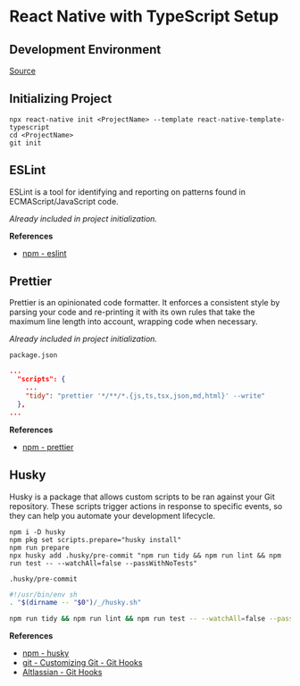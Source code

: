# React Native with TypeScript Setup

## Development Environment

[Source](https://reactnative.dev/docs/environment-setup)

## Initializing Project

```
npx react-native init <ProjectName> --template react-native-template-typescript
cd <ProjectName>
git init
```

## ESLint

ESLint is a tool for identifying and reporting on patterns found in ECMAScript/JavaScript code.

*Already included in project initialization.*

**References**

- [npm - eslint](https://www.npmjs.com/package/eslint)

## Prettier

Prettier is an opinionated code formatter. It enforces a consistent style by parsing your code and re-printing it with its own rules that take the maximum line length into account, wrapping code when necessary.

*Already included in project initialization.*

`package.json`

```json
...
  "scripts": {
    ...
    "tidy": "prettier '*/**/*.{js,ts,tsx,json,md,html}' --write"
  },
...
```

**References**

- [npm - prettier](https://www.npmjs.com/package/prettier)

## Husky

Husky is a package that allows custom scripts to be ran against your Git repository. These scripts trigger actions in response to specific events, so they can help you automate your development lifecycle.

```
npm i -D husky
npm pkg set scripts.prepare="husky install"
npm run prepare
npx husky add .husky/pre-commit "npm run tidy && npm run lint && npm run test -- --watchAll=false --passWithNoTests"
```

`.husky/pre-commit`

```sh
#!/usr/bin/env sh
. "$(dirname -- "$0")/_/husky.sh"

npm run tidy && npm run lint && npm run test -- --watchAll=false --passWithNoTests
```

**References**

- [npm - husky](https://www.npmjs.com/package/husky)
- [git - Customizing Git - Git Hooks](https://git-scm.com/book/en/v2/Customizing-Git-Git-Hooks)
- [Altlassian - Git Hooks](https://www.atlassian.com/git/tutorials/git-hooks)
